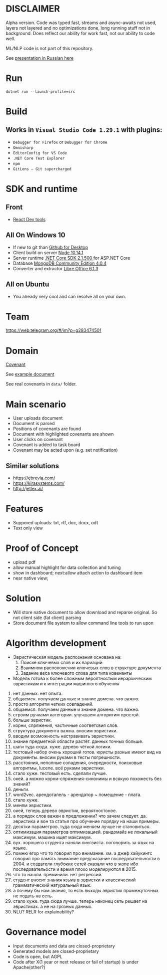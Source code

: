 


# DISCLAIMER

Alpha version. Code was typed fast, streams and async-awaits not used, layers not layered and no optimizations done, long running stuff not in background. Does reflect our ability for work fast, not our ability to code well.

ML/NLP code is not part of this repository.

See [presentation in Russian here](https://youtu.be/I50DY7bAkvE?t=193)

# Run

`dotnet run --launch-profile=src`

# Build

## Works in `Visual Studio Code 1.29.1` with plugins:
- `Debugger for Firefox` or `Debugger for Chrome` 
- `Omnisharp`
- `EditorConfig for VS Code`
- `.NET Core Test Explorer`
- `npm`
- `GitLens — Git supercharged`

# SDK and runtime

## Front
- [React Dev tools](https://fb.me/react-devtools)
  
## All On Windows 10 
- If new to git than [Github for Desktop](https://desktop.github.com/)
- Client build on server [Node 10.14.1](https://nodejs.org/dist/v10.14.1/node-v10.14.1-x64.msi)
- Server runtime [.NET Core SDK 2.1.500 ](https://www.microsoft.com/net/download/thank-you/dotnet-sdk-2.1.500-windows-x64-installer) for ASP.NET Core
- Database [MongoDB Community Edition 4.0.4](https://docs.mongodb.com/manual/tutorial/install-mongodb-on-windows/)
- Converter and extractor [Libre Office 6.1.3](https://www.libreoffice.org/download/download/)

## All on Ubuntu
- You already very cool and can resolve all on your own.

# Team

https://web.telegram.org/#/im?p=g283474501

# Domain

[Covenant](https://ru.wikipedia.org/wiki/%D0%9A%D0%BE%D0%B2%D0%B5%D0%BD%D0%B0%D0%BD%D1%82_(%D1%8E%D1%80%D0%B8%D1%81%D0%BF%D1%80%D1%83%D0%B4%D0%B5%D0%BD%D1%86%D0%B8%D1%8F))

See [example document](src/ClientApp/public/document/55db3a1231a04e39983063027839bf36.txt)

See real covenants in `data/` folder.

# Main scenario

- User uploads document
- Document is parsed
- Positions of covenants are found
- Document with highlighted covenants are  shown
- User clicks on covenant
- Covenant is added to task board
- Covenant may be acted upon (e.g. set notification)

## Similar solutions

- https://ebrevia.com/
- https://kirasystems.com/
- http://jetlex.ai/

# Features 
- Suppored uploads: txt, rtf, doc, docx, odt
- Text only view

# Proof of Concept
- upload pdf
- allow manual highlight for data collection and tuning
- show in dashboard; next:allow attach action to dashboard item
- near native view;

# Solution
- Will store native document to allow download and reparse original. So not client side (fat client) parsing
- Store document file system to allow command line tools to run upon


# Algorithm development

- Эвристическая модель распознания основана на:
  1. Поиске ключевых слов и их вариаций
  2. Взаимном расположении ключевых слов в структуре документа
  3. Задание веса ключевого слова для типа ковенанты
- Модель готова к более сложным вероятностым иерархическим эвристикам и к интеграции машинного обучения

1. нет данных. нет опыта.
2. общаемся. получаем данные и знание домена. что важно.
3. просто алгоритм четких совпадений.
4. общаемся. получаем данные и знание домена. что важно.
5. строим ручками категории. улучшаем алгоритим простой.
6. больше эвристик.
7. корни, спряжения, частичные соответсвия слов.
8. структура документа важна. вносим эвристики.
9. вводим возможность настравивать эвристики. 
10. знание предметной области растёт. данных точных больше.
11. шаги туда сюда. хуже. дерево чёткой логики.
12. тестовый набор очень хороший готов. юристы разные имеют вид на документы. вносим руками в тесты погрешности.
13. расстояния, неполные сопадения, очередности, поисковые алгоритмы, lucene. всё руками эвристики.
14. стало хуже. тестовый есть. сделали лучше.
15. окей. а можно корни-спряжения-синонимы и всякую похожесть без знаний?
16. деньги.
17. word2vec. арендоталель - арендатор ~ помещение - плата.
18. стало хуже. 
19. меням эвристики.
21. окей, теперь дерево эвристик, вероятностоное.
22. а порядок слов важен в предложении? что зачем следует. да. эвристика и вон та статья про обучение порядку на наши примеры.
23. десятки параметров. туда сюда меняем лучше не становиться. 
24. оптимизация параметров оптимизацией. рандомайз не локальный максимум. машина ищет максимум.
25. вух. хорошего студента наняли лингвиста. поговорить за язык на языке.
26. помню егор что то говорил про внимание. хм. а джеф хайукингс говорил про память внимание предсказание последовательности в 2004. и создатели глубоких сетей сказали что в жопе ибо последовательости и время плохо моделируются в 2015.
27. что то нашли. преминили. нет регрессий.
28. студент вносит знания языка в эвристки и классический грамматический натуральный язык. 
29. а почему бы нам знания, то есть выходы эвристик промежуточных не подать на сеть. 
30. стало хуже. туда сюда лучше. теперь наконец сеть решает на эвристиках. а не на грязных данных.
31. NLU? RELR for explainability?

# Governance model

- Input documents and data are closed-proprietary
- Generated models are closed-proprietary
- Code is open, but AGPL
- Code after X(1 year or next release or fail of startup) is under Apache(other?)

